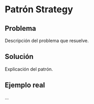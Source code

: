 # Patrón Strategy

## Problema
Descripción del problema que resuelve.

## Solución
Explicación del patrón.

## Ejemplo real
...
